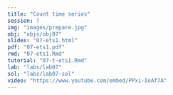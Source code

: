 ```yaml
---
title: "Count time series"
session: 7
img: "images/prepare.jpg"
obj: "objs/obj07"
slides: "07-ets1.html"
pdf: "07-ets1.pdf"
rmd: "07-ets1.Rmd"
tutorial: "07-t-ets1.Rmd"
lab: "labs/lab07"
sol: "labs/lab07-sol"
video: "https://www.youtube.com/embed/PPxi-IoAf7A"
---
```

